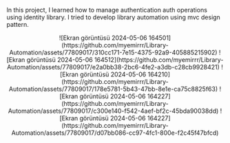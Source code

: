 In this project, I learned how to manage authentication auth operations using identity library. I tried to develop library automation using mvc design pattern.
<p align="center">
![Ekran görüntüsü 2024-05-06 164501](https://github.com/myemirrr/Library-Automation/assets/77809017/310cc171-7e15-4375-92a9-405885215902)
![Ekran görüntüsü 2024-05-06 164512](https://github.com/myemirrr/Library-Automation/assets/77809017/e2a0bb38-2bc6-4fe2-a3db-c28cb9928421)
![Ekran görüntüsü 2024-05-06 164210](https://github.com/myemirrr/Library-Automation/assets/77809017/178e5781-5b43-47bb-8e1e-ca75c8825f63)
![Ekran görüntüsü 2024-05-06 164227](https://github.com/myemirrr/Library-Automation/assets/77809017/c300e140-f542-4aef-bf2c-45bda90038dd)
![Ekran görüntüsü 2024-05-06 164227](https://github.com/myemirrr/Library-Automation/assets/77809017/d07bb086-cc97-4fc1-800e-f2c45f47bfcd)
</p>


